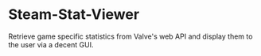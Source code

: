 # Steam-Stat-Viewer
Retrieve game specific statistics from Valve's web API and display them to the user via a decent GUI.
